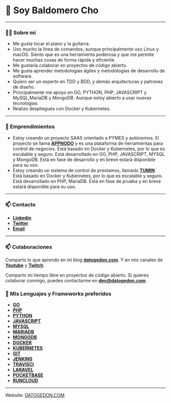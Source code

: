 # **👋 Soy Baldomero Cho**

------------------------------------------------------------------------
### **👨‍💻 Sobre mí**
- Me gusta tocar el piano y la guitarra.
- Uso mucho la línea de comandos, aunque principalmente uso Linux y macOS. Siento que es una herramienta poderosa y que me permite hacer muchas cosas de forma rápida y eficiente.
- Me gustaría colaborar en proyectos de código abierto.
- Me gusta aprender metodologías ágiles y metodologías de desarrollo de software.
- Quiero ser un experto en TDD y BDD, y demás arquitecturas y patrones de diseño.
- Principalmente me apoyo en GO, PYTHON, PHP, JAVASCRIPT y MySQL,MariaDB y MongoDB. Aunque estoy abierto a usar nuevas tecnologías.
- Realizo despliegues con Docker y Kubernetes.
____________________________________________________

### **🐋 Emprendimientos**
- Estoy creando un proyecto SAAS orientado a PYMES y autónomos. El proyecto se llama [**APPNODO**](https://appnodo.com) y es una plataforma de herramientas para control de negocios. Está basado en Docker y Kubernetes, por lo que es escalable y seguro. Está desarrollado en GO, PHP, JAVASCRIPT, MYSQL y MongoDB. Está en fase de desarrollo y en breve estará disponible para su uso.
- Estoy creando un sistema de control de prestamos, llamado [**TUMIN**](https://appnodo.com/tumin). Está basado en Docker y Kubernetes, por lo que es escalable y seguro. Está desarrollado en PHP, MariaDB. Está en fase de prueba y en breve estará disponible para su uso.

----------------
### **📫 Contacto**
- [**Linkedin**](https://www.linkedin.com/in/baldomerocho/)
- [**Twitter**](https://twitter.com/baldogeek)
- [**Email**](mailto:baldomerocho@icloud.com)

------------------------------------------------------------------------------------------------------------------------------

### **📫 Colaboraciones**
Comparto lo que aprendo en mi blog [**datogedon.com**](https://datogedon.com). Y en mis canales de [**Youtube**](https://www.youtube.com/channel/UCUEIkqP0ZYY7R7GEV5wwhvA) y [**Twitch**](https://www.twitch.tv/datogedon).

Comparto mi tiempo libre en proyectos de código abierto. Si quieres colaborar conmigo, puedes contactarme en [**dev@datogedon.com**](mailto:dev@datogedon.com).


### **🦉 Mis Lenguajes y Frameworks preferidos**
- [**GO**](https://golang.org/)
- [**PHP**](https://www.php.net/)
- [**PYTHON**](https://www.python.org/)
- [**JAVASCRIPT**](https://www.javascript.com/)
- [**MYSQL**](https://www.mysql.com/)
- [**MARIADB**](https://mariadb.org/)
- [**MONGODB**](https://www.mongodb.com/)
- [**DOCKER**](https://www.docker.com/)
- [**KUBERNETES**](https://kubernetes.io/)
- [**GIT**](https://git-scm.com/)
- [**JENKINS**](https://www.jenkins.io/)
- [**TRAVISCI**](https://travis-ci.org/)
- [**LARAVEL**](https://laravel.com/)
- [**POCKETBASE**](https://pocketbase.io/)
- [**RUNCLOUD**](https://runcloud.io/)
----

Website: [DATOGEDON.COM](datogedon.com)
